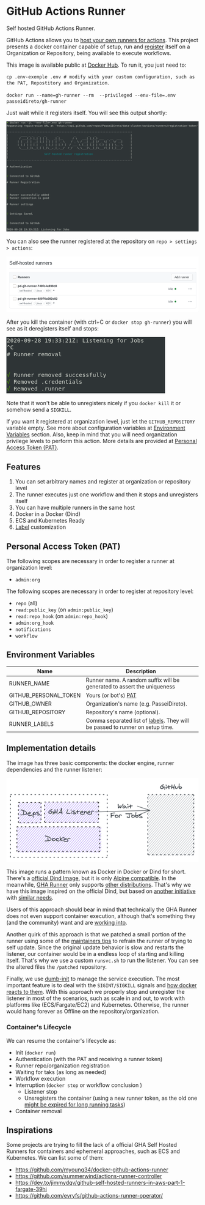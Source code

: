 # GitHub Actions Runner

Self hosted GitHub Actions Runner.

GitHub Actions allows you to [host your own runners for actions](https://docs.github.com/en/free-pro-team@latest/actions/hosting-your-own-runners/about-self-hosted-runners). This project presents a docker container capable of setup, run and [register](https://docs.github.com/en/free-pro-team@latest/actions/hosting-your-own-runners/adding-self-hosted-runners) itself on a Organization or Repository, being available to execute workflows.

This image is available public at [Docker Hub](https://hub.docker.com/r/passeidireto/gh-runner). To run it, you just need to:

```
cp .env-exemple .env # modify with your custom configuration, such as the PAT, Repostitory and Organization.

docker run --name=gh-runner --rm  --privileged --env-file=.env passeidireto/gh-runner
```

Just wait while it registers itself. You will see this output shortly:

![](./docs/img/runner.png)

You can also see the runner registered at the repository on `repo > settings > actions`:

![](./docs/img/registered-runners.png)

After you kill the container (with ctrl+C or `docker stop gh-runner`) you will see as it deregisters itself and stops:

![](./docs/img/removal.png)

Note that it won't be able to unregisters nicely if you `docker kill` it or somehow send a `SIGKILL`.

If you want it registered at organization level, just let the `GITHUB_REPOSITORY` variable empty. See more about configuration variables at [Environment Variables](#environment-variables) section.  Also, keep in mind that you will need organization privilege levels to perform this action. More details are provided at [Personal Access Token (PAT)](#personal-access-token-pat).



## Features
1. You can set arbitrary names and register at organization or repository level
1. The runner executes just one workflow and then it stops and unregisters itself
1. You can have multiple runners in the same host
1. Docker in a Docker (Dind)
1. ECS and Kubernetes Ready
1. [Label](https://docs.github.com/en/free-pro-team@latest/actions/hosting-your-own-runners/using-labels-with-self-hosted-runners) customization


## Personal Access Token (PAT)

The following scopes are necessary in order to register a runner at organization level:

- `admin:org`

The following scopes are necessary in order to register at repository level:

- `repo` (all)
- `read:public_key` (on `admin:public_key`)
- `read:repo_hook` (on `admin:repo_hook`)
- `admin:org_hook`
- `notifications`
- `workflow`

## Environment Variables

| Name | Description |
|----------|-----------|
|RUNNER_NAME| Runner name. A random suffix will be generated to assert the uniqueness |
|GITHUB_PERSONAL_TOKEN| Yours (or bot's) [PAT](https://docs.github.com/en/free-pro-team@latest/github/authenticating-to-github/creating-a-personal-access-token)|
|GITHUB_OWNER|Organization's name (e.g. PasseiDireto).|
|GITHUB_REPOSITORY| Repository's name (optional).|
|RUNNER_LABELS| Comma separated list of [labels](https://docs.github.com/en/free-pro-team@latest/actions/hosting-your-own-runners/using-labels-with-self-hosted-runners). They will be passed to runner on setup time.|

## Implementation details

The image has three basic components: the docker engine, runner dependencies and the runner listener:

![](./docs/img/runner-model.png)

This image runs a pattern known as Docker in Docker or Dind for short. There's a [official Dind Image](https://hub.docker.com/_/docker/), but it is only [Alpine compatible](https://github.com/docker-library/docker/issues/127). In the meanwhile, [GHA Runner](https://github.com/actions/runner/) only supports [other distributions](https://github.com/actions/runner/blob/main/docs/start/envlinux.md#supported-distributions-and-versions). That's why we have this image inspired on the official Dind, but based on [another initiative ](https://hub.docker.com/r/teracy/ubuntu) with [similar needs](http://blog.teracy.com/2017/09/11/how-to-use-docker-in-docker-dind-and-docker-outside-of-docker-dood-for-local-ci-testing/).

Users of this approach should bear in mind that technically the GHA Runner does not even support container execution, although that's something they (and the community) want and are [working into](https://github.com/actions/runner/labels/Runner%20%3Aheart%3A%20Container).

Another quirk of this approach is that we patched a small portion of the runner using some of the [maintainers tips](https://github.com/actions/runner/issues/246#issuecomment-568638572) to refrain the runner of trying to self update. Since the original update behavior is slow and restarts the listener, our container would be in a endless loop of starting and killing itself. That's why we use a custom `runsvc.sh` to run the listener. You can see the altered files the `/patched` repository.

Finally, we use [dumb-init](https://engineeringblog.yelp.com/2016/01/dumb-init-an-init-for-docker.html) to manage the service execution. The most important feature is to deal with the `SIGINT/SIGKILL` signals and [how docker reacts to them](https://www.ctl.io/developers/blog/post/gracefully-stopping-docker-containers/). With this approach we properly stop and unregister the listener in most of the scenarios, such as scale in and out, to work with platforms like (ECS/Fargate/EC2) and Kubernetes. Otherwise, the runner would hang forever as Offline on the repository/organization.

### Container's Lifecycle

We can resume the container's lifecycle as:

- Init (`docker run`)
- Authentication (with the PAT and receiving a runner token)
- Runner repo/organization registration
- Waiting for taks (as long as needed)
- Workflow execution
- Interruption (`docker stop` or workflow conclusion )
    - Listener stop
    - Unsregisters the container (using a new runner token, as the old one [might be expired for long running tasks](https://github.com/actions/runner/issues/845))
- Container removal

## Inspirations

Some projects are trying to fill the lack of a official GHA Self Hosted Runners for containers and ephemeral approaches, such as ECS and Kubernetes. We can list some of them:

- https://github.com/myoung34/docker-github-actions-runner
- https://github.com/summerwind/actions-runner-controller
- https://dev.to/jimmydqv/github-self-hosted-runners-in-aws-part-1-fargate-39hi
- https://github.com/evryfs/github-actions-runner-operator/
